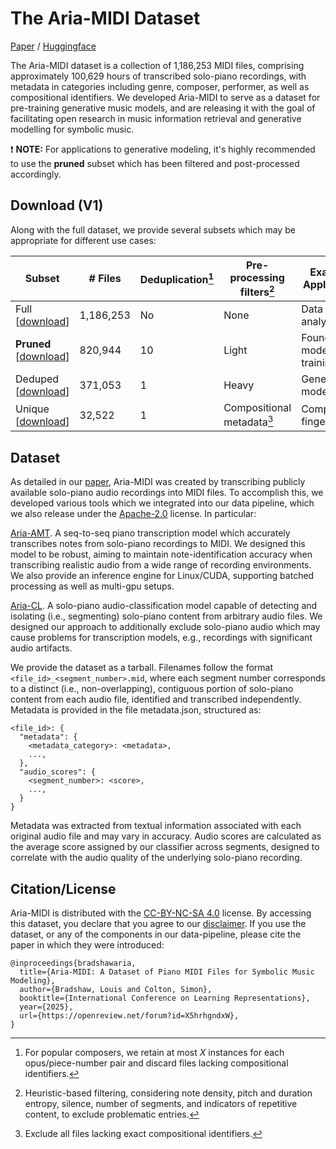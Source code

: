 # The Aria-MIDI Dataset

[Paper](https://openreview.net/pdf?id=X5hrhgndxW) / [Huggingface](https://huggingface.co/datasets/loubb/aria-midi)

The Aria-MIDI dataset is a collection of 1,186,253 MIDI files, comprising approximately 100,629 hours of transcribed solo-piano recordings, with metadata in categories including genre, composer, performer, as well as compositional identifiers. We developed Aria-MIDI to serve as a dataset for pre-training generative music models, and are releasing it with the goal of facilitating open research in music information retrieval and generative modelling for symbolic music.

❗ **NOTE:** For applications to generative modeling, it's highly recommended to use the **pruned** subset which has been filtered and post-processed accordingly.

## Download (V1)

Along with the full dataset, we provide several subsets which may be appropriate for different use cases: 

| Subset        | # Files   | Deduplication[^1] | Pre-processing filters[^2]        | Example Application                    |
|---------------|-----------|--------------------|------------------------------------|----------------------------------------|
| Full [[download](https://huggingface.co/datasets/loubb/aria-midi/resolve/main/aria-midi-v1-ext.tar.gz?download=true)]       | 1,186,253 | No                 | None                               | Data analysis                          |
| **Pruned** [[download](https://huggingface.co/datasets/loubb/aria-midi/resolve/main/aria-midi-v1-pruned-ext.tar.gz?download=true)]     | 820,944   | 10                 | Light                              | Foundation model pre-training          |
| Deduped [[download](https://huggingface.co/datasets/loubb/aria-midi/resolve/main/aria-midi-v1-deduped-ext.tar.gz?download=true)]    | 371,053   | 1                  | Heavy                              | Generative modelling                   |
| Unique [[download](https://huggingface.co/datasets/loubb/aria-midi/resolve/main/aria-midi-v1-unique-ext.tar.gz?download=true)]     | 32,522    | 1                  | Compositional metadata[^3]         | Composition fingerprints               |

[^1]: For popular composers, we retain at most *X* instances for each opus/piece-number pair and discard files lacking compositional identifiers.  
[^2]: Heuristic-based filtering, considering note density, pitch and duration entropy, silence, number of segments, and indicators of repetitive content, to exclude problematic entries.  
[^3]: Exclude all files lacking exact compositional identifiers.

## Dataset

As detailed in our [paper](https://openreview.net/pdf?id=X5hrhgndxW), Aria-MIDI was created by transcribing publicly available solo-piano audio recordings into MIDI files. To accomplish this, we developed various tools which we integrated into our data pipeline, which we also release under the [Apache-2.0](https://www.apache.org/licenses/LICENSE-2.0) license. In particular: 

[Aria-AMT](https://github.com/EleutherAI/aria-amt). A seq-to-seq piano transcription model which accurately transcribes notes from solo-piano recordings to MIDI. We designed this model to be robust, aiming to maintain note-identification accuracy when transcribing realistic audio from a wide range of recording environments. We also provide an inference engine for Linux/CUDA, supporting batched processing as well as multi-gpu setups.

[Aria-CL](https://github.com/loubbrad/aria-cl). A solo-piano audio-classification model capable of detecting and isolating (i.e., segmenting) solo-piano content from arbitrary audio files. We designed our approach to additionally exclude solo-piano audio which may cause problems for transcription models, e.g., recordings with significant audio artifacts.

We provide the dataset as a tarball. Filenames follow the format `<file_id>_<segment_number>.mid`, where each segment number corresponds to a distinct (i.e., non-overlapping), contiguous portion of solo-piano content from each audio file, identified and transcribed independently. Metadata is provided in the file metadata.json, structured as: 

```
<file_id>: {
  "metadata": {
    <metadata_category>: <metadata>,
    ...,
  },
  "audio_scores": {
    <segment_number>: <score>,
    ...,
  }
}
```

Metadata was extracted from textual information associated with each original audio file and may vary in accuracy. Audio scores are calculated as the average score assigned by our classifier across segments, designed to correlate with the audio quality of the underlying solo-piano recording.

## Citation/License

Aria-MIDI is distributed with the [CC-BY-NC-SA 4.0](https://creativecommons.org/licenses/by-nc-sa/4.0/deed.en) license. By accessing this dataset, you declare that you agree to our [disclaimer](https://github.com/loubbrad/aria-midi/blob/main/DISCLAIMER.md). If you use the dataset, or any of the components in our data-pipeline, please cite the paper in which they were introduced:

```
@inproceedings{bradshawaria,
  title={Aria-MIDI: A Dataset of Piano MIDI Files for Symbolic Music Modeling},
  author={Bradshaw, Louis and Colton, Simon},
  booktitle={International Conference on Learning Representations},
  year={2025},
  url={https://openreview.net/forum?id=X5hrhgndxW}, 
}
```

